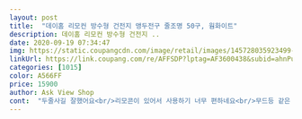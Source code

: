 ```yaml
---
layout: post 
title:  "데이홈 리모컨 방수형 건전지 앵두전구 줄조명 50구, 웜화이트" 
description: 데이홈 리모컨 방수형 건전지 ..
date: 2020-09-19 07:34:47 
img: https://static.coupangcdn.com/image/retail/images/145728035923499-b303b8f2-c869-45cc-b1c6-6a46a8c49baf.jpg 
linkUrl: https://link.coupang.com/re/AFFSDP?lptag=AF3600438&subid=ahnPublicAsk&pageKey=1555669863&itemId=2660750181&vendorItemId=70651396305&traceid=V0-113-2fa44daa3b1b920b 
categories: [1015] 
color: A566FF 
price: 15900 
author: Ask View Shop 
cont:  "두줄사길 잘했어요<br/>리모콘이 있어서 사용하기 너무 편하네요<br/>무드등 같은 은은한 조명이예요!!<br/>밝기도 좋고 여러가지 점등방식이 있어 다양하게 연출도 가능<br/>분위기 내기 엄청좋아요! 한줄은 아쉬울 것 같아서 두 줄샀는데,<br/>사진찍었을 땐  트리전구같은 불빛이 쨍한게 반짝반짝해서 더 이뻤고<br/>앵두전구는 은은하고 무드있어서 자거나 분위기낼 때 좋아요<br/>차박캠핑 갔을때 사용했는데 어두운감은 있었어요<br/>" 
---
```

